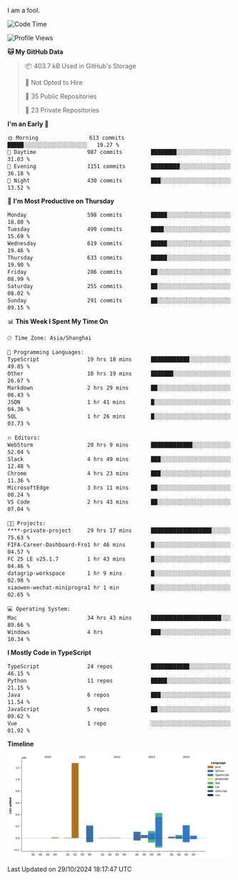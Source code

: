 I am a fool.

<!--START_SECTION:waka-->
![Code Time](http://img.shields.io/badge/Code%20Time-2%2C011%20hrs%2043%20mins-blue)

![Profile Views](http://img.shields.io/badge/Profile%20Views-0-blue)

**🐱 My GitHub Data** 

> 📦 403.7 kB Used in GitHub's Storage 
 > 
> 🚫 Not Opted to Hire
 > 
> 📜 35 Public Repositories 
 > 
> 🔑 23 Private Repositories 
 > 
**I'm an Early 🐤** 

```text
🌞 Morning                613 commits         █████░░░░░░░░░░░░░░░░░░░░   19.27 % 
🌆 Daytime                987 commits         ████████░░░░░░░░░░░░░░░░░   31.03 % 
🌃 Evening                1151 commits        █████████░░░░░░░░░░░░░░░░   36.18 % 
🌙 Night                  430 commits         ███░░░░░░░░░░░░░░░░░░░░░░   13.52 % 
```
📅 **I'm Most Productive on Thursday** 

```text
Monday                   598 commits         █████░░░░░░░░░░░░░░░░░░░░   18.80 % 
Tuesday                  499 commits         ████░░░░░░░░░░░░░░░░░░░░░   15.69 % 
Wednesday                619 commits         █████░░░░░░░░░░░░░░░░░░░░   19.46 % 
Thursday                 633 commits         █████░░░░░░░░░░░░░░░░░░░░   19.90 % 
Friday                   286 commits         ██░░░░░░░░░░░░░░░░░░░░░░░   08.99 % 
Saturday                 255 commits         ██░░░░░░░░░░░░░░░░░░░░░░░   08.02 % 
Sunday                   291 commits         ██░░░░░░░░░░░░░░░░░░░░░░░   09.15 % 
```


📊 **This Week I Spent My Time On** 

```text
🕑︎ Time Zone: Asia/Shanghai

💬 Programming Languages: 
TypeScript               19 hrs 18 mins      ████████████░░░░░░░░░░░░░   49.85 % 
Other                    10 hrs 19 mins      ███████░░░░░░░░░░░░░░░░░░   26.67 % 
Markdown                 2 hrs 29 mins       ██░░░░░░░░░░░░░░░░░░░░░░░   06.43 % 
JSON                     1 hr 41 mins        █░░░░░░░░░░░░░░░░░░░░░░░░   04.36 % 
SQL                      1 hr 26 mins        █░░░░░░░░░░░░░░░░░░░░░░░░   03.73 % 

🔥 Editors: 
WebStorm                 20 hrs 9 mins       █████████████░░░░░░░░░░░░   52.04 % 
Slack                    4 hrs 49 mins       ███░░░░░░░░░░░░░░░░░░░░░░   12.48 % 
Chrome                   4 hrs 23 mins       ███░░░░░░░░░░░░░░░░░░░░░░   11.36 % 
MicrosoftEdge            3 hrs 11 mins       ██░░░░░░░░░░░░░░░░░░░░░░░   08.24 % 
VS Code                  2 hrs 43 mins       ██░░░░░░░░░░░░░░░░░░░░░░░   07.04 % 

🐱‍💻 Projects: 
****-private-project     29 hrs 17 mins      ███████████████████░░░░░░   75.63 % 
FIFA-Career-Dashboard-Fro1 hr 46 mins        █░░░░░░░░░░░░░░░░░░░░░░░░   04.57 % 
FC 25 LE v25.1.7         1 hr 43 mins        █░░░░░░░░░░░░░░░░░░░░░░░░   04.46 % 
datagrip-workspace       1 hr 9 mins         █░░░░░░░░░░░░░░░░░░░░░░░░   02.98 % 
xiaowen-wechat-miniprogra1 hr 1 min          █░░░░░░░░░░░░░░░░░░░░░░░░   02.65 % 

💻 Operating System: 
Mac                      34 hrs 43 mins      ██████████████████████░░░   89.66 % 
Windows                  4 hrs               ███░░░░░░░░░░░░░░░░░░░░░░   10.34 % 
```

**I Mostly Code in TypeScript** 

```text
TypeScript               24 repos            ████████████░░░░░░░░░░░░░   46.15 % 
Python                   11 repos            █████░░░░░░░░░░░░░░░░░░░░   21.15 % 
Java                     6 repos             ███░░░░░░░░░░░░░░░░░░░░░░   11.54 % 
JavaScript               5 repos             ██░░░░░░░░░░░░░░░░░░░░░░░   09.62 % 
Vue                      1 repo              ░░░░░░░░░░░░░░░░░░░░░░░░░   01.92 % 
```



**Timeline**

![Lines of Code chart](https://raw.githubusercontent.com/VeejaLiu/VeejaLiu/master/assets/bar_graph.png)


 Last Updated on 29/10/2024 18:17:47 UTC
<!--END_SECTION:waka-->
